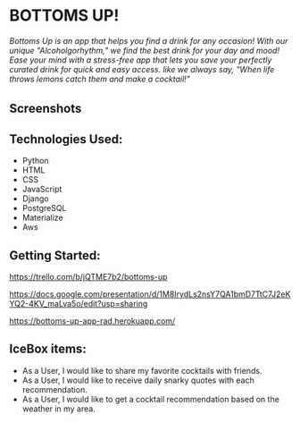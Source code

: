 # BOTTOMS UP!
###### Bottoms Up is an app that helps you find a drink for any occasion!  With our unique "Alcoholgorhythm,"   we find the best drink for your day and mood!  Ease your mind with a stress-free app that lets you save your perfectly curated drink for quick and easy access.  like we always say, "When life throws lemons catch them and make a cocktail!"

## Screenshots

## Technologies Used:
- Python
- HTML
- CSS
- JavaScript
- Django
- PostgreSQL
- Materialize
- Aws

## Getting Started:

https://trello.com/b/jQTME7b2/bottoms-up

https://docs.google.com/presentation/d/1M8IrydLs2nsY7QA1bmD7TtC7J2eKYQ2-4KV_maLva5o/edit?usp=sharing

https://bottoms-up-app-rad.herokuapp.com/

## IceBox items:
- As a User, I would like to share my favorite cocktails with friends.
- As a User,  I would like to receive daily snarky quotes with each recommendation.
- As a User,  I would like to get a cocktail recommendation based on the weather in my area.
